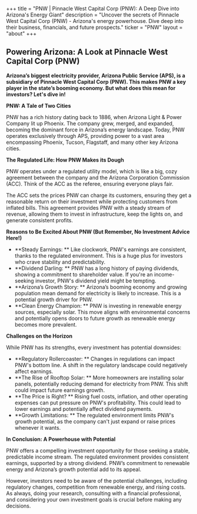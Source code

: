 +++
title = "PNW |  Pinnacle West Capital Corp (PNW): A Deep Dive into Arizona's Energy Giant"
description = "Uncover the secrets of Pinnacle West Capital Corp (PNW) - Arizona's energy powerhouse. Dive deep into their business, financials, and future prospects."
ticker = "PNW"
layout = "about"
+++

        


## Powering Arizona: A Look at Pinnacle West Capital Corp (PNW)

**Arizona’s biggest electricity provider, Arizona Public Service (APS), is a subsidiary of Pinnacle West Capital Corp (PNW).  This makes PNW a key player in the state’s booming economy. But what does this mean for investors? Let's dive in!**

**PNW: A Tale of Two Cities**

PNW has a rich history dating back to 1886, when Arizona Light & Power Company lit up Phoenix. The company grew, merged, and expanded, becoming the dominant force in Arizona’s energy landscape. Today, PNW operates exclusively through APS, providing power to a vast area encompassing Phoenix, Tucson, Flagstaff, and many other key Arizona cities.

**The Regulated Life: How PNW Makes its Dough**

PNW operates under a regulated utility model, which is like a big, cozy agreement between the company and the Arizona Corporation Commission (ACC).  Think of the ACC as the referee, ensuring everyone plays fair. 

The ACC sets the prices PNW can charge its customers, ensuring they get a reasonable return on their investment while protecting customers from inflated bills. This agreement provides PNW with a steady stream of revenue, allowing them to invest in infrastructure, keep the lights on, and generate consistent profits. 

**Reasons to Be Excited About PNW (But Remember, No Investment Advice Here!)**

* **Steady Earnings: **  Like clockwork, PNW's earnings are consistent, thanks to the regulated environment. This is a huge plus for investors who crave stability and predictability.
* **Dividend Darling: **  PNW has a long history of paying dividends, showing a commitment to shareholder value.  If you're an income-seeking investor, PNW's dividend yield might be tempting.
* **Arizona’s Growth Story: **  Arizona’s booming economy and growing population mean demand for electricity is likely to increase. This is a potential growth driver for PNW.
* **Clean Energy Champion: **  PNW is investing in renewable energy sources, especially solar. This move aligns with environmental concerns and potentially opens doors to future growth as renewable energy becomes more prevalent.

**Challenges on the Horizon**

While PNW has its strengths, every investment has potential downsides:

* **Regulatory Rollercoaster: **  Changes in regulations can impact PNW's bottom line.  A shift in the regulatory landscape could negatively affect earnings.
* **The Rise of Rooftop Solar: **  More homeowners are installing solar panels, potentially reducing demand for electricity from PNW. This shift could impact future earnings growth.
* **The Price is Right? **  Rising fuel costs, inflation, and other operating expenses can put pressure on PNW's profitability. This could lead to lower earnings and potentially affect dividend payments.
* **Growth Limitations: **  The regulated environment limits PNW's growth potential, as the company can't just expand or raise prices whenever it wants. 

**In Conclusion: A Powerhouse with Potential**

PNW offers a compelling investment opportunity for those seeking a stable, predictable income stream. The regulated environment provides consistent earnings, supported by a strong dividend.  PNW’s commitment to renewable energy and Arizona’s growth potential add to its appeal.

However, investors need to be aware of the potential challenges, including regulatory changes, competition from renewable energy, and rising costs. As always, doing your research, consulting with a financial professional, and considering your own investment goals is crucial before making any decisions. 

        
